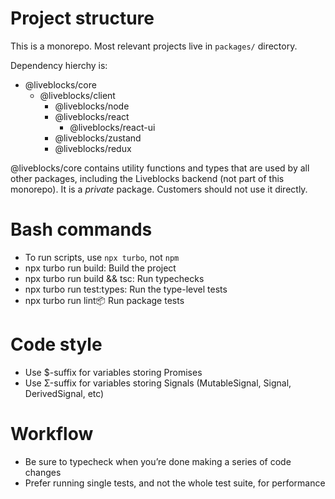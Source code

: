 # Project structure

This is a monorepo. Most relevant projects live in `packages/` directory.

Dependency hierchy is:

- @liveblocks/core
  - @liveblocks/client
    - @liveblocks/node
    - @liveblocks/react
      - @liveblocks/react-ui
    - @liveblocks/zustand
    - @liveblocks/redux

@liveblocks/core contains utility functions and types that are used by all other
packages, including the Liveblocks backend (not part of this monorepo). It is a
_private_ package. Customers should not use it directly.

# Bash commands

- To run scripts, use `npx turbo`, not `npm`
- npx turbo run build: Build the project
- npx turbo run build && tsc: Run typechecks
- npx turbo run test:types: Run the type-level tests
- npx turbo run lint:package: Run package tests

# Code style

- Use $-suffix for variables storing Promises
- Use Σ-suffix for variables storing Signals (MutableSignal, Signal,
  DerivedSignal, etc)

# Workflow

- Be sure to typecheck when you’re done making a series of code changes
- Prefer running single tests, and not the whole test suite, for performance
